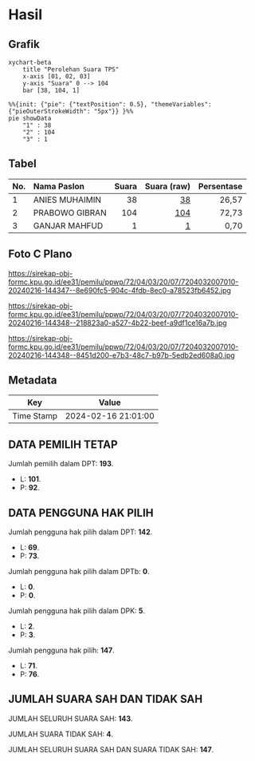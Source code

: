 # Hasil

## Grafik

```mermaid
xychart-beta
    title "Perolehan Suara TPS"
    x-axis [01, 02, 03]
    y-axis "Suara" 0 --> 104
    bar [38, 104, 1]
```

```mermaid
%%{init: {"pie": {"textPosition": 0.5}, "themeVariables": {"pieOuterStrokeWidth": "5px"}} }%%
pie showData
    "1" : 38
    "2" : 104
    "3" : 1
```

## Tabel

| No. | Nama Paslon    | Suara | Suara (raw) | Persentase |
|:--- |:-------------- | -----:| -----------:| ----------:|
| 1   | ANIES MUHAIMIN | 38    | [38][p-1]   | 26,57      |
| 2   | PRABOWO GIBRAN | 104   | [104][p-2]  | 72,73      |
| 3   | GANJAR MAHFUD  | 1     | [1][p-3]    | 0,70       |


[p-1]: https://github.com/gigit-pemilu/pemilu-2024-72-sulawesi-tengah/blob/main/pilpres/hitung-suara/sub/72-sulawesi-tengah/sub/04-toli-toli/sub/03-dondo/sub/2007-malomba/sub/010-tps/sub/paslon-1.txt
[p-2]: https://github.com/gigit-pemilu/pemilu-2024-72-sulawesi-tengah/blob/main/pilpres/hitung-suara/sub/72-sulawesi-tengah/sub/04-toli-toli/sub/03-dondo/sub/2007-malomba/sub/010-tps/sub/paslon-2.txt
[p-3]: https://github.com/gigit-pemilu/pemilu-2024-72-sulawesi-tengah/blob/main/pilpres/hitung-suara/sub/72-sulawesi-tengah/sub/04-toli-toli/sub/03-dondo/sub/2007-malomba/sub/010-tps/sub/paslon-3.txt

## Foto C Plano

https://sirekap-obj-formc.kpu.go.id/ee31/pemilu/ppwp/72/04/03/20/07/7204032007010-20240216-144347--8e690fc5-904c-4fdb-8ec0-a78523fb6452.jpg

https://sirekap-obj-formc.kpu.go.id/ee31/pemilu/ppwp/72/04/03/20/07/7204032007010-20240216-144348--218823a0-a527-4b22-beef-a9df1ce16a7b.jpg

https://sirekap-obj-formc.kpu.go.id/ee31/pemilu/ppwp/72/04/03/20/07/7204032007010-20240216-144348--8451d200-e7b3-48c7-b97b-5edb2ed608a0.jpg


## Metadata

| Key        | Value               |
| ---------- | ------------------- |
| Time Stamp | 2024-02-16 21:01:00 |


## DATA PEMILIH TETAP

Jumlah pemilih dalam DPT: **193**.
 * L: **101**.
 * P: **92**.

## DATA PENGGUNA HAK PILIH

Jumlah pengguna hak pilih dalam DPT: **142**.
 * L: **69**.
 * P: **73**.

Jumlah pengguna hak pilih dalam DPTb: **0**.
 * L: **0**.
 * P: **0**.

Jumlah pengguna hak pilih dalam DPK: **5**.
 * L: **2**.
 * P: **3**.

Jumlah pengguna hak pilih: **147**.
 * L: **71**.
 * P: **76**.

## JUMLAH SUARA SAH DAN TIDAK SAH

JUMLAH SELURUH SUARA SAH: **143**.

JUMLAH SUARA TIDAK SAH: **4**.

JUMLAH SELURUH SUARA SAH DAN SUARA TIDAK SAH: **147**.


